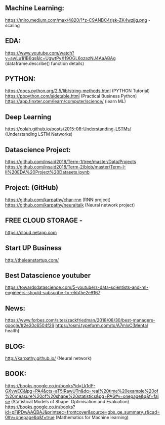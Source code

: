 
Machine Learning:
----------------
https://miro.medium.com/max/4820/1*z-C9ANBC4rjsk-ZK4wzijg.png  -scaling

EDA:
----
https://www.youtube.com/watch?v=awLu1i1B6qs&lc=UgwtPyX19OGL6ozazNJ4AaABAg (dataframe.describe() function details)

PYTHON:
--------
https://docs.python.org/2.5/lib/string-methods.html (PYTHON Tutorial)
https://pbpython.com/sidetable.html (Practical Business Python)
https://app.finxter.com/learn/computer/science/ (learn ML)

Deep Learning
-------------
https://colah.github.io/posts/2015-08-Understanding-LSTMs/ (Understanding LSTM Networks)


Datascience Project:
--------------------
https://github.com/insaid2018/Term-1/tree/master/Data/Projects
https://github.com/insaid2018/Term-2/blob/master/Term-I-II%20EDA%20Project%20Datasets.ipynb

Project: (GitHub)
-------
https://github.com/karpathy/char-rnn (RNN project)
https://github.com/karpathy/neuraltalk (Neural network project)

FREE CLOUD STORAGE -
------------------
https://cloud.netapp.com

Start UP Business
-----------------
http://theleanstartup.com/

Best Datascience youtuber
-------------------------
https://towardsdatascience.com/5-youtubers-data-scientists-and-ml-engineers-should-subscribe-to-e5bf5e2e9167


News:
----
https://www.forbes.com/sites/zackfriedman/2018/08/30/best-managers-google/#2e30c6504f26
https://osmi.typeform.com/to/A7mlxC(Mental health)

BLOG:
----
http://karpathy.github.io/ (Neural network)

BOOK:
-----

https://books.google.co.in/books?id=Lk1dF-GXvwEC&lpg=PA4&ots=aT5lRawUTn&dq=real%20time%20example%20of%20measure%20of%20shape%20statistics&pg=PA6#v=onepage&q&f=false (Statistical Models of Shape: Optimisation and Evaluation)
https://books.google.co.in/books?id=pFjPDwAAQBAJ&printsec=frontcover&source=gbs_ge_summary_r&cad=0#v=onepage&q&f=true (Mathematics for Machine learning)
